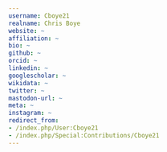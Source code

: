 ```yaml
---
username: Cboye21
realname: Chris Boye
website: ~
affiliation: ~
bio: ~
github: ~
orcid: ~
linkedin: ~
googlescholar: ~
wikidata: ~
twitter: ~
mastodon-url: ~
meta: ~
instagram: ~
redirect_from:
- /index.php/User:Cboye21
- /index.php/Special:Contributions/Cboye21
---
```

